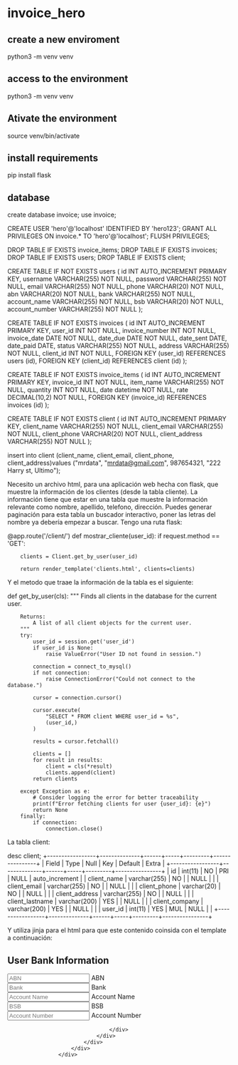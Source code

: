 # invoice_hero

## create a new enviroment
python3 -m venv venv

## access to the environment
python3 -m venv venv

## Ativate the environment
source venv/bin/activate

## install requirements 
pip install flask




## database

create database invoice;
use  invoice;

CREATE USER 'hero'@'localhost' IDENTIFIED BY 'hero123';
GRANT ALL PRIVILEGES ON invoice.* TO 'hero'@'localhost';
FLUSH PRIVILEGES;

DROP TABLE IF EXISTS invoice_items;
DROP TABLE IF EXISTS invoices;
DROP TABLE IF EXISTS users;
DROP TABLE IF EXISTS client;

CREATE TABLE IF NOT EXISTS users (
            id INT AUTO_INCREMENT PRIMARY KEY,
            username VARCHAR(255) NOT NULL,
            password VARCHAR(255) NOT NULL,
            email VARCHAR(255) NOT NULL,
            phone VARCHAR(20) NOT NULL,
            abn VARCHAR(20) NOT NULL,
            bank VARCHAR(255) NOT NULL,
            account_name VARCHAR(255) NOT NULL,
            bsb VARCHAR(20) NOT NULL,
            account_number VARCHAR(255) NOT NULL
        );


CREATE TABLE IF NOT EXISTS invoices (
            id INT AUTO_INCREMENT PRIMARY KEY,
            user_id INT NOT NULL,
            invoice_number INT NOT NULL,
            invoice_date DATE NOT NULL,
            date_due DATE NOT NULL,
            date_sent DATE,
            date_paid DATE,
            status VARCHAR(255) NOT NULL,
            address VARCHAR(255) NOT NULL,
            client_id INT NOT NULL,
            FOREIGN KEY (user_id) REFERENCES users (id),
            FOREIGN KEY (client_id) REFERENCES client (id)
        );

CREATE TABLE IF NOT EXISTS invoice_items (
            id INT AUTO_INCREMENT PRIMARY KEY,
            invoice_id INT NOT NULL,
            item_name VARCHAR(255) NOT NULL,
            quantity INT NOT NULL,
            date datetime NOT NULL,
            rate DECIMAL(10,2) NOT NULL,
            FOREIGN KEY (invoice_id) REFERENCES invoices (id)
        );

CREATE TABLE IF NOT EXISTS client (
            id INT AUTO_INCREMENT PRIMARY KEY,
            client_name VARCHAR(255) NOT NULL,
            client_email VARCHAR(255) NOT NULL,
            client_phone VARCHAR(20) NOT NULL,
            client_address VARCHAR(255) NOT NULL
    );



insert into client (client_name, client_email, client_phone, client_address)values ("mrdata", "mrdata@gmail.com", 987654321, "222 Harry st, Ultimo");





Necesito un archivo html, para una aplicación web hecha con flask, que muestre la información de los clientes (desde la tabla cliente).
La información tiene que estar en una tabla que muestre la información relevante como nombre, apellido, telefono, dirección. 
Puedes generar paginación para esta tabla un buscador interactivo, poner las letras del nombre ya debería empezar a buscar.
Tengo una ruta flask: 


@app.route('/client/')
def mostrar_cliente(user_id):
    if request.method == 'GET':
    
        clients = Client.get_by_user(user_id)

        return render_template('clients.html', clients=clients)

Y el metodo que traae la información de la tabla es el siguiente: 

   def get_by_user(cls):
        """
        Finds all clients in the database for the current user.

        Returns:
            A list of all client objects for the current user.
        """
        try:
            user_id = session.get('user_id')
            if user_id is None:
                raise ValueError("User ID not found in session.")

            connection = connect_to_mysql()
            if not connection:
                raise ConnectionError("Could not connect to the database.")

            cursor = connection.cursor()

            cursor.execute(
                "SELECT * FROM client WHERE user_id = %s",
                (user_id,)
            )

            results = cursor.fetchall()

            clients = []
            for result in results:
                client = cls(*result)
                clients.append(client)
            return clients

        except Exception as e:
            # Consider logging the error for better traceability
            print(f"Error fetching clients for user {user_id}: {e}")
            return None
        finally:
            if connection:
                connection.close()
            
La tabla client: 

desc client;
+-----------------+--------------+------+-----+---------+----------------+
| Field           | Type         | Null | Key | Default | Extra          |
+-----------------+--------------+------+-----+---------+----------------+
| id              | int(11)      | NO   | PRI | NULL    | auto_increment |
| client_name     | varchar(255) | NO   |     | NULL    |                |
| client_email    | varchar(255) | NO   |     | NULL    |                |
| client_phone    | varchar(20)  | NO   |     | NULL    |                |
| client_address  | varchar(255) | NO   |     | NULL    |                |
| client_lastname | varchar(200) | YES  |     | NULL    |                |
| client_company  | varchar(200) | YES  |     | NULL    |                |
| user_id         | int(11)      | YES  | MUL | NULL    |                |
+-----------------+--------------+------+-----+---------+----------------+

Y utiliza jinja para el html para que este contenido coinsida con el template a continuación:






<div class="col-12 col-md-6">
                        <div class="card border-light-subtle shadow-sm">
                            <div class="card-body p-3 p-md-4 p-xl-5">
                                <div class="row">
                                    <div class="col-12">
                                        <div class="mb-5">
                                            <h2 class="h4 text-center">User Bank Information</h2>
                                        </div>
                                    </div>
                                </div>
                                <div class="row gy-3 overflow-hidden">
                                    <div class="col-12">
                                        <div class="form-floating mb-3">
                                            <input type="number" class="form-control" name="abn" id="abn" placeholder="ABN" required>
                                            <label for="abn" class="form-label">ABN</label>
                                        </div>
                                        <div class="form-floating mb-3">
                                            <input type="text" class="form-control" name="bank" id="bank" placeholder="Bank" required>
                                            <label for="bank" class="form-label">Bank</label>
                                        </div>
                                        <div class="form-floating mb-3">
                                            <input type="text" class="form-control" name="account_name" id="account_name" placeholder="Account Name" required>
                                            <label for="account_name" class="form-label">Account Name</label>
                                        </div>
                                        <div class="form-floating mb-3">
                                            <input type="number" class="form-control" name="bsb" id="bsb" placeholder="BSB" required>
                                            <label for="bsb" class="form-label">BSB</label>
                                        </div>
                                        <div class="form-floating mb-3">
                                            <input type="number" class="form-control" name="account_number" id="account_number" placeholder="Account Number" required>
                                            <label for="account_number" class="form-label">Account Number</label>
                                        </div>

                                    </div>
                                </div>
                            </div>
                        </div>
                    </div>